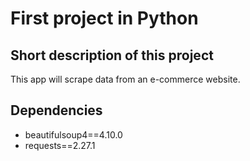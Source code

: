 # First project in Python

## Short description of this project

This app will scrape data from an e-commerce website.

## Dependencies

- beautifulsoup4==4.10.0
- requests==2.27.1